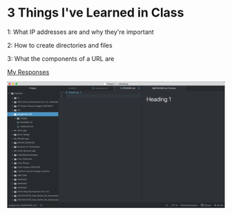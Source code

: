 # 3 Things I've Learned in Class
1: What IP addresses are and why they're important

2: How to create directories and files

3: What the components of a URL are

[My Responses](./responses.txt)

![ScreenShot](./images/screenshot.png)
